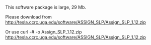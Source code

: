 
This software package is large, 29 Mb. 

Please download from 
    http://tesla.ccrc.uga.edu/software/ASSIGN_SLP/Assign_SLP_1.12.zip

Or use 
    curl -# -o Assign_SLP_1.12.zip  http://tesla.ccrc.uga.edu/software/ASSIGN_SLP/Assign_SLP_1.12.zip

